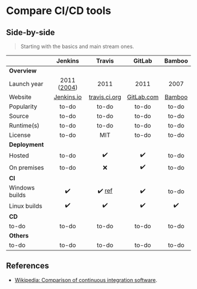 # Compare CI/CD tools

## Side-by-side

> Starting with the basics and main stream ones.

| | Jenkins | Travis | GitLab | Bamboo |
| --- | :---: | :---: | :---: | :---: |
| **Overview** |
| Launch year | 2011 ([2004](https://en.wikipedia.org/wiki/Jenkins_(software))) | 2011 | 2011 | 2007 |
| Website | [Jenkins.io](https://jenkins.io/) | [travis.ci.org](https://travis-ci.org/) | [GitLab.com](https://about.gitlab.com/) | [Bamboo](https://www.atlassian.com/software/bamboo) |
| Popularity | to-do | to-do | to-do | to-do |
| Source | to-do | to-do | to-do | to-do |
| Runtime(s) | to-do | to-do | to-do | to-do |
| License | to-do | MIT | to-do | to-do |
| **Deployment** |
| Hosted | to-do | :heavy_check_mark: | :heavy_check_mark: | to-do |
| On premises | to-do | :x: | :heavy_check_mark: | to-do |
| **CI** |
| Windows builds | :heavy_check_mark: | :heavy_check_mark: [ref](https://blog.travis-ci.com/2018-10-11-windows-early-release) | :heavy_check_mark: | to-do |
| Linux builds | :heavy_check_mark: | :heavy_check_mark: | :heavy_check_mark: | :heavy_check_mark: |
| **CD** |
| to-do | to-do | to-do | to-do | to-do |
| **Others** |
| to-do | to-do | to-do | to-do | to-do |

## References

* [Wikipedia: Comparison of continuous integration software](https://en.wikipedia.org/wiki/Comparison_of_continuous_integration_software).
